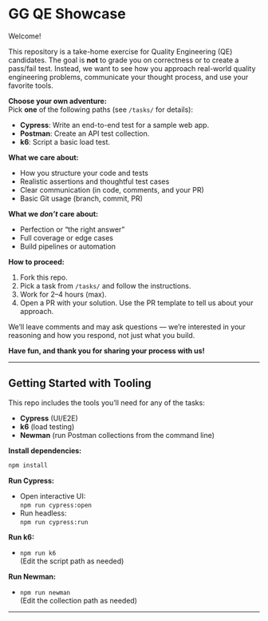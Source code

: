 # GG QE Showcase

Welcome!

This repository is a take-home exercise for Quality Engineering (QE) candidates. The goal is **not** to grade you on correctness or to create a pass/fail test. Instead, we want to see how you approach real-world quality engineering problems, communicate your thought process, and use your favorite tools.

**Choose your own adventure:**  
Pick **one** of the following paths (see `/tasks/` for details):

- **Cypress**: Write an end-to-end test for a sample web app.
- **Postman**: Create an API test collection.
- **k6**: Script a basic load test.

**What we care about:**

- How you structure your code and tests
- Realistic assertions and thoughtful test cases
- Clear communication (in code, comments, and your PR)
- Basic Git usage (branch, commit, PR)

**What we _don’t_ care about:**

- Perfection or “the right answer”
- Full coverage or edge cases
- Build pipelines or automation

**How to proceed:**

1. Fork this repo.
2. Pick a task from `/tasks/` and follow the instructions.
3. Work for 2–4 hours (max).
4. Open a PR with your solution. Use the PR template to tell us about your approach.

We’ll leave comments and may ask questions — we’re interested in your reasoning and how you respond, not just what you build.

**Have fun, and thank you for sharing your process with us!**

---

## Getting Started with Tooling

This repo includes the tools you’ll need for any of the tasks:

- **Cypress** (UI/E2E)
- **k6** (load testing)
- **Newman** (run Postman collections from the command line)

**Install dependencies:**

```bash
npm install
```

**Run Cypress:**

- Open interactive UI:  
  `npm run cypress:open`
- Run headless:  
  `npm run cypress:run`

**Run k6:**

- `npm run k6`  
  (Edit the script path as needed)

**Run Newman:**

- `npm run newman`  
  (Edit the collection path as needed)

---
